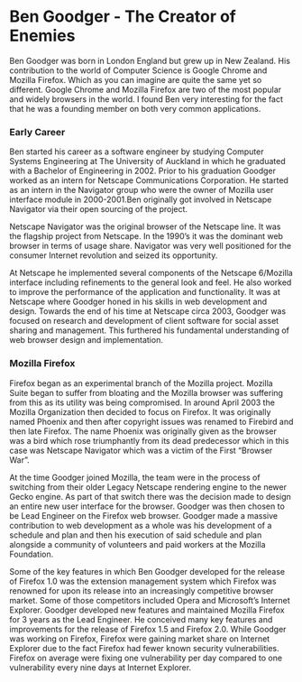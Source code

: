 # Ben Goodger - The Creator of Enemies
Ben Goodger was born in London England but grew up in New Zealand. His contribution to the world of Computer Science is Google Chrome and Mozilla Firefox. Which as you can imagine are quite the same yet so different. Google Chrome and Mozilla Firefox are two of the most popular and widely browsers in the world. I found Ben very interesting for the fact that he was a founding member on both very common applications.

### Early Career
Ben started his career as a software engineer by studying Computer Systems Engineering at The University of Auckland in which he graduated with a Bachelor of Engineering in 2002. Prior to his graduation Goodger worked as an intern for Netscape Communications Corporation. He started as an intern in the Navigator group who were the owner of Mozilla user interface module in 2000-2001.Ben originally got involved in Netscape Navigator via their open sourcing of the project. 

Netscape Navigator was the original browser of the Netscape line. It was the flagship project from Netscape. In the 1990’s it was the dominant web browser in terms of usage share. Navigator was very well positioned for the consumer Internet revolution and seized its opportunity.

At Netscape he implemented several components of the Netscape 6/Mozilla interface including refinements to the general look and feel. He also worked to improve the performance of the application and functionality. It was at Netscape where Goodger honed in his skills in web development and design. 
Towards the end of his time at Netscape circa 2003, Goodger was focused on research and development of client software for social asset sharing and management. This furthered his fundamental understanding of web browser design and implementation. 

### Mozilla Firefox
Firefox began as an experimental branch of the Mozilla project. Mozilla Suite began to suffer from bloating and the Mozilla browser was suffering from this as its utility was being compromised. In around April 2003 the Mozilla Organization then decided to focus on Firefox. It was originally named Phoenix and then after copyright issues was renamed to Firebird and then late Firefox. The name Phoenix was originally given as the browser was a bird which rose triumphantly from its dead predecessor which in this case was Netscape Navigator which was a victim of the First “Browser War”. 

At the time Goodger joined Mozilla, the team were in the process of switching from their older Legacy Netscape rendering engine to the newer Gecko engine. As part of that switch there was the decision made to design an entire new user interface for the browser. Goodger was then chosen to be Lead Engineer on the Firefox web browser. Goodger made a massive contribution to web development as a whole was his development of a schedule and plan and then his execution of said schedule and plan alongside a community of volunteers and paid workers at the Mozilla Foundation.

Some of the key features in which Ben Goodger developed for the release of Firefox 1.0 was the extension management system which Firefox was renowned for upon its release into an increasingly competitive browser market. Some of those competitors included Opera and Microsoft’s Internet Explorer. 
Goodger developed new features and maintained Mozilla Firefox for 3 years as the Lead Engineer. He conceived many key features and improvements for the release of Firefox 1.5 and Firefox 2.0. While Goodger was working on Firefox, Firefox were gaining market share on Internet Explorer due to the fact Firefox had fewer known security vulnerabilities. Firefox on average were fixing one vulnerability per day compared to one vulnerability every nine days at Internet Explorer.
